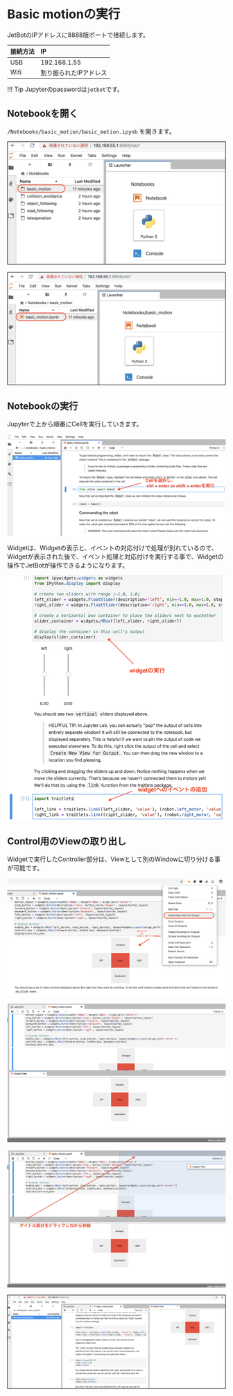 # Basic motionの実行

JetBotのIPアドレスに8888版ポートで接続します。

|接続方法|IP|
|:--|:--|
|USB|192.168.1.55|
|Wifi|割り振られたIPアドレス|

!!! Tip
	Jupyterのpasswordは`jetbot`です。

## Notebookを開く

`/Notebooks/basic_motion/basic_motion.ipynb` を開きます。

![](./img/motion001.png)

![](./img/motion002.png)

## Notebookの実行

Jupyterで上から順番にCellを実行していきます。

![](./img/test05.png)

Widgetは、Widgetの表示と、イベントの対応付けで処理が別れているので、Widgetが表示された後で、イベント処理と対応付けを実行する事で、Widgetの操作でJetBotが操作できるようになります。

![](./img/motion003.png)

## Control用のViewの取り出し

Widgetで実行したController部分は、Viewとして別のWindowに切り分ける事が可能です。

![](./img/test06.png)

![](./img/test07.png)

![](./img/test08.png)

![](./img/capture001.png)